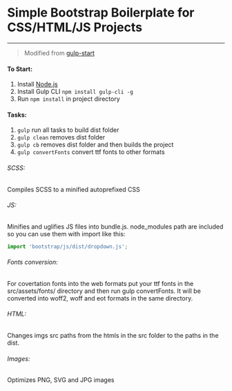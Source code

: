 # Simple Bootstrap Boilerplate for CSS/HTML/JS Projects
---
>Modified from [gulp-start](https://github.com/codexysoft/gulp-start)

#### To Start:
1. Install [Node.js](https://nodejs.org/en/)
2. Install Gulp CLI `npm install gulp-cli -g`
3. Run `npm install` in project directory

#### Tasks:
1. `gulp` run all tasks to build dist folder
2. `gulp clean` removes dist folder
3. `gulp cb` removes dist folder and then builds the project
4. `gulp convertFonts`  convert ttf fonts to other formats

###### SCSS:
Compiles SCSS to a minified autoprefixed CSS

###### JS:
Minifies and uglifies JS files into bundle.js. node_modules path are included so you can use them with import like this:

```javascript
import 'bootstrap/js/dist/dropdown.js';
```
###### Fonts conversion:
For covertation fonts into the web formats put your ttf fonts in the src/assets/fonts/ directory and then run gulp convertFonts. It will be converted into woff2, woff and eot formats in the same directory.

###### HTML:
Changes imgs src paths from the htmls in the src folder to the paths in the dist.

###### Images:
Optimizes PNG, SVG and JPG images
